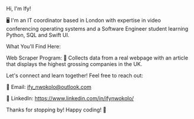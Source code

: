 Hi, I'm Ify!

🖥️ I'm an IT coordinator based in London with expertise in video conferencing operating systems and a Software Engineer student learning Python, SQL and Swift UI.

What You'll Find Here:

Web Scraper Program:
🚀 Collects data from a real webpage with an article that displays the highest grossing companies in the UK.

Let's connect and learn together! Feel free to reach out:

📧 Email: ify_nwokolo@outlook.com

💼 LinkedIn: https://www.linkedin.com/in/ifynwokolo/

Thanks for stopping by! Happy coding! 🚀
